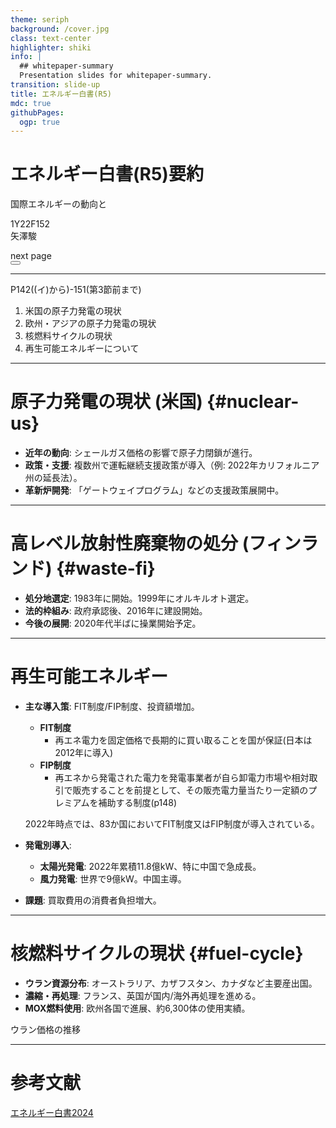 ```yaml
---
theme: seriph
background: /cover.jpg
class: text-center
highlighter: shiki
info: |
  ## whitepaper-summary
  Presentation slides for whitepaper-summary.
transition: slide-up
title: エネルギー白書(R5)
mdc: true
githubPages:
  ogp: true
---
```


# エネルギー白書(R5)要約

国際エネルギーの動向と

<p class="text-xl">
1Y22F152 <br>
矢澤駿
</p>

<div class="pt-3">
  <span @click="$slidev.nav.next" class="px-2 py-1 rounded cursor-pointer" hover="bg-white bg-opacity-10">
    next page<carbon:arrow-down class="inline"/>
  </span>
</div>

<div class="abs-br m-6 flex gap-2">
  <button @click="$slidev.nav.openInEditor()" title="Open in Editor" class="text-xl slidev-icon-btn opacity-50 !border-none !hover:text-white">
    <carbon:edit />
  </button>
  <a href="https://github.com/slidevjs/slidev" target="_blank" alt="GitHub" title="Open in GitHub"
    class="text-xl slidev-icon-btn opacity-50 !border-none !hover:text-white">
    <carbon-logo-github />
  </a>
</div>

---


<KeyboardAnimation :words="toc" :speed="40">
</KeyboardAnimation>

<script setup>
import KeyboardAnimation from './components/KeyboardAnimation.vue';

const toc = [
  {
    目次:[
      ["m","も"],
      ["k","く"],
      ["j","じ"]
    ]
  },
  ' ',
  {
    要約: [
      ['y',  'よ'],
      ['う'],
      ['y',  'や'],
      ['k', 'く'],
    ],
  },
  {
    範囲: [
      ['h',  'は'],
      ['n',"ん"],
      ['い'],
    ],
  }
];

const toc1 = [
  {

    原子力:[
      ["g","げ"],
      ["n","ん"],
      ["s","し"],
      ["r","y","りょ"],
      ["k","く"]
    ]
  },
  {
    発電: [
      ['h', 'は'],
      ['t', "つ"],
      ['d', 'で'],
      ['n', 'ん'],
    ],
  },
  ["n","の"],
  {

    現状:[
      ["g","げ"],
      ["n","ん"],
      ["j","じょ"],
      ["う"]
    ]
  }
];

</script>

P142((イ)から)-151(第3節前まで)

1. 米国の原子力発電の現状
2. 欧州・アジアの原子力発電の現状
3. 核燃料サイクルの現状
4. 再生可能エネルギーについて


---

<KeyboardAnimation :words="toc1" :speed="40">
</KeyboardAnimation>


# 原子力発電の現状 (米国) {#nuclear-us}

- **近年の動向**: シェールガス価格の影響で原子力閉鎖が進行。
- **政策・支援**: 複数州で運転継続支援政策が導入（例: 2022年カリフォルニア州の延長法）。
- **革新炉開発**: 「ゲートウェイプログラム」などの支援政策展開中。

---

# 高レベル放射性廃棄物の処分 (フィンランド) {#waste-fi}

- **処分地選定**: 1983年に開始。1999年にオルキルオト選定。
- **法的枠組み**: 政府承認後、2016年に建設開始。
- **今後の展開**: 2020年代半ばに操業開始予定。

---

# 再生可能エネルギー

- **主な導入策**: FIT制度/FIP制度、投資額増加。
  - **FIT制度**
    - 再エネ電力を固定価格で長期的に買い取ることを国が保証(日本は2012年に導入)
  - **FIP制度**
    - 再エネから発電された電力を発電事業者が自ら卸電力市場や相対取引で販売することを前提として、その販売電力量当たり一定額のプレミアムを補助する制度(p148)

  2022年時点では、83か国においてFIT制度又はFIP制度が導入されている。
  <!-- ![alt text](<スクリーンショット 2024-11-22 17.43.47.png>) -->
- **発電別導入**:
  - **太陽光発電**: 2022年累積11.8億kW、特に中国で急成長。
  - **風力発電**: 世界で9億kW。中国主導。
- **課題**: 買取費用の消費者負担増大。

<!--
近年では世界中で再エネの利用拡大に向けた取り組みがなされています。
主な施策としてはFIT, FIP, RPS, 入札などがあります。これらの制度は、主に再エネの買取にインセンティブを与えるものである
こうした制度によって、再エネへの投資は爆増。中国の投資額が急増している
-->
---

# 核燃料サイクルの現状 {#fuel-cycle}

- **ウラン資源分布**: オーストラリア、カザフスタン、カナダなど主要産出国。
- **濃縮・再処理**: フランス、英国が国内/海外再処理を進める。
- **MOX燃料使用**: 欧州各国で進展、約6,300体の使用実績。

ウラン価格の推移
<!-- ![alt text](<スクリーンショット 2024-11-22 17.47.20.png>) -->
<!--ウラン価格の推移は1973オイルショック以降に高騰し始める
下落要因としては
- 1979年のスリーマイル島事故
- 1986年のチョルノービリ事故
- 2008年の世界金融危機
- 東京電力福島第一原子力発電 所事故等

高騰原因
- ロシアによるウクライナ侵略以降のロシア産ウランの供給途絶への懸念
- 解体核高濃縮ウランや民間在庫取崩し等の二次供給の減少や、中国 等によるウラン精鉱の大量購入等から需給ひっ迫が懸念さ れ、世界的にウラン獲得競争が激化したことと、投機的資金 の一部がウランスポット取引市場に流入したことによるもの
- non Carbon電源としての期待
-->
---

# 参考文献

[エネルギー白書2024](https://www.enecho.meti.go.jp/about/whitepaper/2024/pdf/whitepaper2024_all.pdf)

